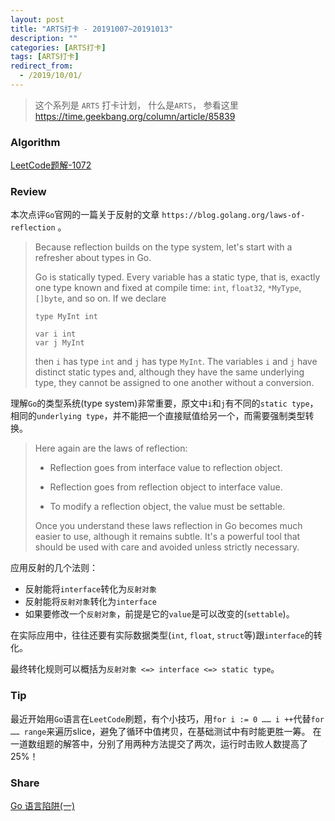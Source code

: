 ```yaml
---
layout: post
title: "ARTS打卡 - 20191007~20191013"
description: ""
categories: [ARTS打卡]
tags: [ARTS打卡]
redirect_from:
  - /2019/10/01/
---
```


> 这个系列是 `ARTS` 打卡计划， 什么是`ARTS`， 参看这里 https://time.geekbang.org/column/article/85839

### Algorithm

[LeetCode题解-1072](http://mittapei.cn/blog/2019/10/07/LeetCode%E9%A2%98%E8%A7%A3-1072/)

### Review
本次点评`Go`官网的一篇关于反射的文章 `https://blog.golang.org/laws-of-reflection` 。

> Because reflection builds on the type system, let's start with a refresher about types in Go.
>
> Go is statically typed. Every variable has a static type, that is, exactly one type known and fixed at compile time: `int`, `float32`, `*MyType`, `[]byte`, and so on. If we declare
>
> ```
> type MyInt int
> 
> var i int
> var j MyInt
> ```
>
> then `i` has type `int` and `j` has type `MyInt`. The variables `i` and `j` have distinct static types and, although they have the same underlying type, they cannot be assigned to one another without a conversion.

理解`Go`的类型系统(type system)非常重要，原文中`i`和`j`有不同的`static type`，相同的`underlying type`，并不能把一个直接赋值给另一个，而需要强制类型转换。



> Here again are the laws of reflection:
>
> - Reflection goes from interface value to reflection object.
>
> - Reflection goes from reflection object to interface value.
>
> - To modify a reflection object, the value must be settable.
>
> Once you understand these laws reflection in Go becomes much easier to use, although it remains subtle. It's a powerful tool that should be used with care and avoided unless strictly necessary.

应用反射的几个法则：

* 反射能将`interface`转化为`反射对象`
* 反射能将`反射对象`转化为`interface`
* 如果要修改一个`反射对象`，前提是它的`value`是可以改变的(`settable`)。

在实际应用中，往往还要有实际数据类型(`int`, `float`, `struct`等)跟`interface`的转化。

最终转化规则可以概括为`反射对象 <=> interface <=> static type`。

### Tip
最近开始用`Go`语言在`LeetCode`刷题，有个小技巧，用`for i := 0 …… i ++`代替`for …… range`来遍历slice，避免了循环中值拷贝，在基础测试中有时能更胜一筹。
在一道数组题的解答中，分别了用两种方法提交了两次，运行时击败人数提高了25%！

### Share

[Go 语言陷阱(一)](http://mittapei.cn/blog/2019/10/13/Go-%E8%AF%AD%E8%A8%80%E9%99%B7%E9%98%B1-%E4%B8%80/)